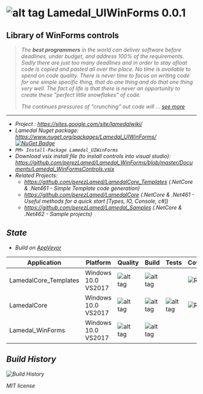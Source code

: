 # ![alt tag](https://sites.google.com/site/lamedalwiki/Project-News/lamedalporttonetcore10/Lamedal15.png) Lamedal_UIWinForms 0.0.1
Library of WinForms controls
-------------------------------------------------------------------------------------
> <i> The **best programmers** in the world can deliver software before deadlines, under budget, 
> and address 100% of the requirements. Sadly there are just too many deadlines and in order 
> to stay afloat code is copied and pasted all over the place. No time is available to spend 
> on code quality. There is never time to focus on writing code for one simple specific thing, 
> that do one thing and do that one thing very well. The fact of life is that there is never 
> an opportunity to create these "perfect little snowflakes" of code. 
>
> The continues pressures of "crunching" out code will ... [see more](https://sites.google.com/site/lamedalwiki/)
--------------------------------------------------------------------------------------------
* Project : https://sites.google.com/site/lamedalwiki/
* Lamedal Nuget package: https://www.nuget.org/packages/Lamedal_UIWinForms/ [![NuGet Badge](https://buildstats.info/nuget/Lamedal_UIWinForms)](https://www.nuget.org/packages/Lamedal_UIWinForms/) 
* `PM> Install-Package Lamedal_UIWinForms`
* Download vsix install file (to install controls into visual studio): https://github.com/perezLamed/Lamedal_WinForms/blob/master/Documents/Lamedal_WinFormsControls.vsix
* Related Projects:
  - https://github.com/perezLamed/LamedalCore_Templates (.NetCore & .Net461 - Simple Template code generation)
  - https://github.com/perezLamed/LamedalCore  (.NetCore & .Net461 - Useful methods for a quick start [Types, IO, Console, c#])
  - https://github.com/perezLamed/Lamedal_Samples (.NetCore & .Net462 - Sample projects)
  

## State
* Build on [AppVeyor](https://ci.appveyor.com/projects)

Application           |    Platform       | Quality       | Build                 |      Tests        | Coverage 
----------------------|-------------------|---------------|-----------------------|-------------------|-----------------------
LamedalCore_Templates |Windows 10.0 VS2017| ![alt tag](https://www.codefactor.io/repository/github/perezlamed/LamedalCore_Templates/badge)              |![alt tag](https://ci.appveyor.com/api/projects/status/keh56h0rdnv894d9?svg=true) |               | ![Result](https://rawgithub.com/perezLamed/LamedalCore_Templates/master/dotCover/badge_linecoverage.svg)
LamedalCore           |Windows 10.0 VS2017| ![alt tag](https://www.codefactor.io/repository/github/perezlamed/lamedalcore/badge)              |![alt tag](https://ci.appveyor.com/api/projects/status/5tt4c9sj7dpv5xx5?svg=true) | ![alt tag](https://ci.appveyor.com/api/projects/status/r64leqcijlqfj24h?svg=true) | ![Result](https://rawgithub.com/perezLamed/LamedalCore/master/dotCover/badge_linecoverage.svg)
Lamedal_WinForms      |Windows 10.0 VS2017| ![alt tag](https://www.codefactor.io/repository/github/perezlamed/Lamedal_WinForms/badge)              |![alt tag](https://ci.appveyor.com/api/projects/status/haxbe8sdqurfx15c?svg=true) |                |             

## Build History
![Build History](https://buildstats.info/appveyor/chart/perezLamed/lamedal-winforms-debug)

MIT license
